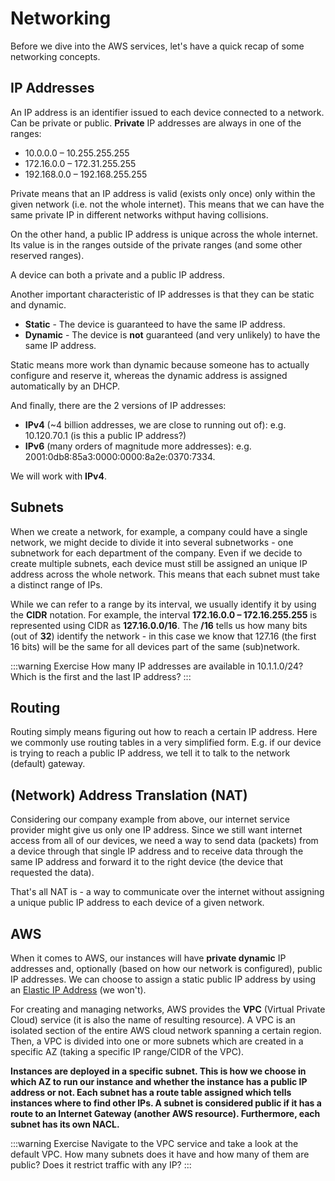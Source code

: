 # Networking

Before we dive into the AWS services, let's have a quick recap of some networking concepts.

## **IP Addresses**

An IP address is an identifier issued to each device connected to a network. Can be private or public.
**Private** IP addresses are always in one of the ranges:

- 10.0.0.0 – 10.255.255.255
- 172.16.0.0 – 172.31.255.255
- 192.168.0.0 – 192.168.255.255

Private means that an IP address is valid (exists only once) only within the given network (i.e. not the whole internet). This means that we can have the same private IP in different networks withput having collisions.

On the other hand, a public IP address is unique across the whole internet. Its value is in the ranges outside of the private ranges (and some other reserved ranges).

A device can both a private and a public IP address.

Another important characteristic of IP addresses is that they can be static and dynamic.

- **Static** - The device is guaranteed to have the same IP address.
- **Dynamic** - The device is **not** guaranteed (and very unlikely) to have the same IP address.

Static means more work than dynamic because someone has to actually configure and reserve it, whereas the dynamic address is assigned automatically by an DHCP.

And finally, there are the 2 versions of IP addresses:

- **IPv4** (~4 billion addresses, we are close to running out of): e.g. 10.120.70.1 (is this a public IP address?)
- **IPv6** (many orders of magnitude more addresses): e.g. 2001:0db8:85a3:0000:0000:8a2e:0370:7334.

We will work with **IPv4**.

## **Subnets**

When we create a network, for example, a company could have a single network, we might decide to divide it into several subnetworks - one subnetwork for each department of the company. Even if we decide to create multiple subnets, each device must still be assigned an unique IP address across the whole network. This means that each subnet must take a distinct range of IPs.

While we can refer to a range by its interval, we usually identify it by using the **CIDR** notation. For example, the interval **172.16.0.0 – 172.16.255.255** is represented using CIDR as **127.16.0.0/16**. The **/16** tells us how many bits (out of **32**) identify the network - in this case we know that 127.16 (the first 16 bits) will be the same for all devices part of the same (sub)network.

:::warning Exercise
How many IP addresses are available in 10.1.1.0/24? Which is the first and the last IP address?
:::

## Routing

Routing simply means figuring out how to reach a certain IP address. Here we commonly use routing tables in a very simplified form. E.g. if our device is trying to reach a public IP address, we tell it to talk to the network (default) gateway.

## (Network) Address Translation (NAT)

Considering our company example from above, our internet service provider might give us only one IP address. Since we still want internet access from all of our devices, we need a way to send data (packets) from a device through that single IP address and to receive data through the same IP address and forward it to the right device (the device that requested the data).

That's all NAT is - a way to communicate over the internet without assigning a unique public IP address to each device of a given network.

## AWS

When it comes to AWS, our instances will have **private dynamic** IP addresses and, optionally (based on how our network is configured), public IP addresses. We can choose to assign a static public IP address by using an [Elastic IP Address](https://docs.aws.amazon.com/AWSEC2/latest/UserGuide/elastic-ip-addresses-eip.html) (we won't).

For creating and managing networks, AWS provides the **VPC** (Virtual Private Cloud) service (it is also the name of resulting resource). A VPC is an isolated section of the entire AWS cloud network spanning a certain region. Then, a VPC is divided into one or more subnets which are created in a specific AZ (taking a specific IP range/CIDR of the VPC).

**Instances are deployed in a specific subnet. This is how we choose in which AZ to run our instance and whether the instance has a public IP address or not. Each subnet has a route table assigned which tells instances where to find other IPs. A subnet is considered public if it has a route to an Internet Gateway (another AWS resource). Furthermore, each subnet has its own NACL.**

:::warning Exercise
Navigate to the VPC service and take a look at the default VPC. How many subnets does it have and how many of them are public? Does it restrict traffic with any IP?
:::